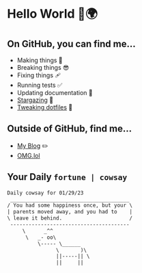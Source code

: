 # Hello World 👋🌍

## On GitHub, you can find me...

- Making things 🧰
- Breaking things 😎
- Fixing things 🩹
- Running tests ✅
- Updating documentation 📝
- [Stargazing](https://github.com/lemonase?tab=stars) 🌟
- [Tweaking dotfiles](https://github.com/lemonase/dotfiles) 📁


## Outside of GitHub, find me...

- [My Blog](https://madjam.dev/) ✏️
- [OMG.lol](https://jam.omg.lol/)

## Your Daily `fortune | cowsay`

```txt
Daily cowsay for 01/29/23
 _______________________________________
/ You had some happiness once, but your \
| parents moved away, and you had to    |
\ leave it behind.                      /
 ---------------------------------------
     \      _^^
      \   _- oo\
          \----- \______
                \       )\
                ||-----|| \
                ||     ||
```
